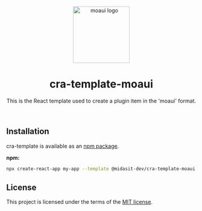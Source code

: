 <!-- markdownlint-disable-next-line -->
<br />
<p align="center">
  <a href="https://midasit-dev.github.io/moaui/" rel="noopener" target="_blank"><img width="150" src="https://raw.githubusercontent.com/midasit-dev/moaui/main/logo_circle.svg" alt="moaui logo"></a>
</p>

<h1 align="center">cra-template-moaui</h1>

<p align="center">
  This is the React template used to create a plugin item in the 'moaui' format.
</p>
<br />

## Installation

cra-template is available as an [npm package](https://www.npmjs.com/package/@midasit-dev/cra-template-moaui).

**npm:**

```bash
npx create-react-app my-app --template @midasit-dev/cra-template-moaui
```

## License

This project is licensed under the terms of the
[MIT license](/LICENSE).